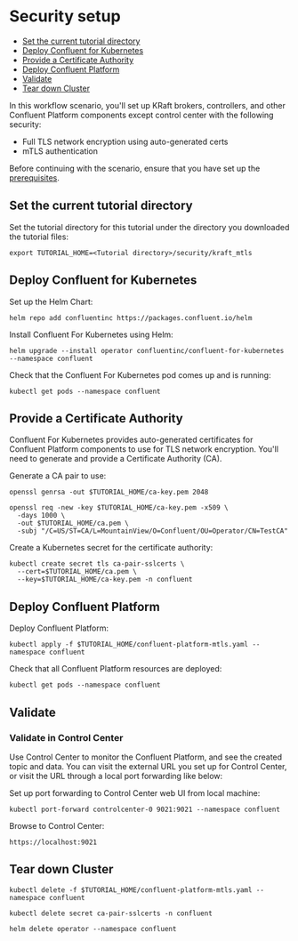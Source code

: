 # Security setup

- [Set the current tutorial directory](#set-the-current-tutorial-directory)
- [Deploy Confluent for Kubernetes](#deploy-confluent-for-kubernetes)
- [Provide a Certificate Authority](#provide-a-certificate-authority)
- [Deploy Confluent Platform](#deploy-confluent-platform)
- [Validate](#validate)
- [Tear down Cluster](#tear-down-cluster)

In this workflow scenario, you'll set up KRaft brokers, controllers, and other Confluent Platform components except control center with the following security:
- Full TLS network encryption using auto-generated certs
- mTLS authentication

Before continuing with the scenario, ensure that you have set up the [prerequisites](https://github.com/confluentinc/confluent-kubernetes-examples/blob/master/README.md#prerequisites).

## Set the current tutorial directory

Set the tutorial directory for this tutorial under the directory you downloaded the tutorial files:

```
export TUTORIAL_HOME=<Tutorial directory>/security/kraft_mtls
```

## Deploy Confluent for Kubernetes

Set up the Helm Chart:

```
helm repo add confluentinc https://packages.confluent.io/helm
```

Install Confluent For Kubernetes using Helm:

```
helm upgrade --install operator confluentinc/confluent-for-kubernetes --namespace confluent
```

Check that the Confluent For Kubernetes pod comes up and is running:

```
kubectl get pods --namespace confluent
```

## Provide a Certificate Authority

Confluent For Kubernetes provides auto-generated certificates for Confluent Platform components to use for TLS network encryption. You'll need to generate and provide a Certificate Authority (CA).

Generate a CA pair to use:

```
openssl genrsa -out $TUTORIAL_HOME/ca-key.pem 2048

openssl req -new -key $TUTORIAL_HOME/ca-key.pem -x509 \
  -days 1000 \
  -out $TUTORIAL_HOME/ca.pem \
  -subj "/C=US/ST=CA/L=MountainView/O=Confluent/OU=Operator/CN=TestCA"
```

Create a Kubernetes secret for the certificate authority:

```
kubectl create secret tls ca-pair-sslcerts \
  --cert=$TUTORIAL_HOME/ca.pem \
  --key=$TUTORIAL_HOME/ca-key.pem -n confluent
```

## Deploy Confluent Platform

Deploy Confluent Platform:

```
kubectl apply -f $TUTORIAL_HOME/confluent-platform-mtls.yaml --namespace confluent
```

Check that all Confluent Platform resources are deployed:

```
kubectl get pods --namespace confluent
```

## Validate

### Validate in Control Center

Use Control Center to monitor the Confluent Platform, and see the created topic
and data. You can visit the external URL you set up for Control Center, or visit the URL
through a local port forwarding like below:

Set up port forwarding to Control Center web UI from local machine:

```
kubectl port-forward controlcenter-0 9021:9021 --namespace confluent
```

Browse to Control Center: 
```
https://localhost:9021
```

## Tear down Cluster

```
kubectl delete -f $TUTORIAL_HOME/confluent-platform-mtls.yaml --namespace confluent

kubectl delete secret ca-pair-sslcerts -n confluent

helm delete operator --namespace confluent
```

